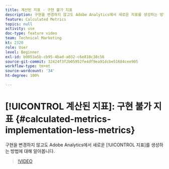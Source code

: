 ```yaml
---
title: 계산된 지표 - 구현 불가 지표
description: 구현을 변경하지 않고도 Adobe Analytics에서 새로운 지표를 생성하는 방법에 대해 알아봅니다.
feature: Calculated Metrics
topics: null
activity: use
doc-type: feature video
team: Technical Marketing
kt: 2320
role: User
level: Beginner
exl-id: b0053a5b-cb95-4bad-a032-c6e810c38c56
source-git-commit: 32424f3f2b05952fe4df9ea91dcbe51684cee905
workflow-type: tm+mt
source-wordcount: '34'
ht-degree: 100%

---
```


# [!UICONTROL 계산된 지표]: 구현 불가 지표 {#calculated-metrics-implementation-less-metrics}

구현을 변경하지 않고도 Adobe Analytics에서 새로운 [!UICONTROL 지표]를 생성하는 방법에 대해 알아봅니다.

>[!VIDEO](https://video.tv.adobe.com/v/25407/?quality=12)
